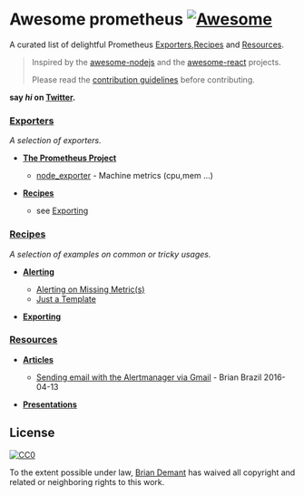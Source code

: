 # Awesome prometheus  [![Awesome](https://cdn.rawgit.com/sindresorhus/awesome/d7305f38d29fed78fa85652e3a63e154dd8e8829/media/badge.svg)](https://github.com/sindresorhus/awesome)

A curated list of delightful Prometheus [Exporters](#exporters),[Recipes](#recipes) and [Resources](#resources).

> Inspired by the [awesome-nodejs](https://github.com/sindresorhus/awesome-nodejs) and the [awesome-react](https://github.com/enaqx/awesome-react) projects.
>
> Please read the [contribution guidelines](contributing.md) before contributing.

**say *hi* on [Twitter](https://twitter.com/briandemant).**


### [Exporters](#exporters)

*A selection of exporters.* 

- **[The Prometheus Project](https://github.com/prometheus)**
  - [node_exporter](https://github.com/prometheus/node_exporter) - Machine metrics (cpu,mem ...)
   
- **[Recipes](#recipes)**
  - see [Exporting](#exporting)
	

### [Recipes](#recipes)

*A selection of examples on common or tricky usages.*

- **[Alerting](#alerting)**
  - [Alerting on Missing Metric(s)](recipes/_todo/alerting_on_missing_metric)
  - [Just a Template](recipes/_template)
  
- **[Exporting](#exporting)**


### [Resources](#resources)

- **[Articles](#articles)**
  - [Sending email with the Alertmanager via Gmail](http://www.robustperception.io/sending-email-with-the-alertmanager-via-gmail/) - Brian Brazil 2016-04-13
  
- **[Presentations](#presentations)**

## License

[![CC0](http://mirrors.creativecommons.org/presskit/buttons/88x31/svg/cc-zero.svg)](https://creativecommons.org/publicdomain/zero/1.0/)

To the extent possible under law, [Brian Demant](brian.demant@gmail.com) has waived all copyright and related or neighboring rights to this work.

